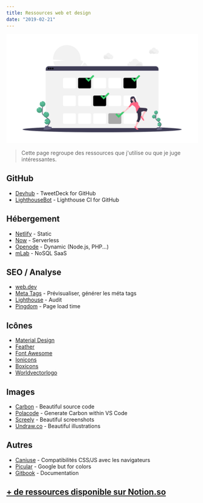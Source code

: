 ```yaml
---
title: Ressources web et design
date: "2019-02-21"
---
```


![Undraw.co illustration](./cover.png)

> Cette page regroupe des ressources que j'utilise ou que je juge intéressantes.

## GitHub
  - [Devhub](https://devhubapp.com/) - TweetDeck for GitHub 
  - [LighthouseBot](https://github.com/GoogleChromeLabs/lighthousebot) - Lighthouse CI for GitHub

## Hébergement
  - [Netlify](https://www.netlify.com/) - Static
  - [Now](https://zeit.co/now) - Serverless
  - [Openode](https://www.openode.io/) - Dynamic (Node.js, PHP...)
  - [mLab](https://mlab.com/) - NoSQL SaaS

## SEO / Analyse
  - [web.dev](https://web.dev)
  - [Meta Tags](https://metatags.io/) - Prévisualiser, générer les méta tags
  - [Lighthouse](https://developers.google.com/web/tools/lighthouse/#devtools) - Audit
  - [Pingdom](https://tools.pingdom.com/) - Page load time


## Icônes
  - [Material Design](https://material.io/tools/icons/)
  - [Feather](https://feathericons.com/)
  - [Font Awesome](https://fontawesome.com/)
  - [Ionicons](https://ionicons.com/)
  - [Boxicons](https://boxicons.com)
  - [Worldvectorlogo](https://worldvectorlogo.com/)

## Images
  - [Carbon](https://carbon.now.sh/) - Beautiful source code
  - [Polacode](https://marketplace.visualstudio.com/items?itemName=pnp.polacode) - Generate Carbon within VS Code
  - [Screely](https://www.screely.com/) - Beautiful screenshots
  - [Undraw.co](https://undraw.co/illustrations) - Beautiful illustrations
  
## Autres
  - [Caniuse](https://caniuse.com/) - Compatibilités CSS/JS avec les navigateurs
  - [Picular](https://picular.co/) - Google but for colors
  - [Gitbook](https://www.gitbook.com/) - Documentation

## [+ de ressources disponible sur Notion.so](https://www.notion.so/keziahmoselle/Ressources-Web-et-Design-326d265dc24d4e1e917c52f6a242791c)